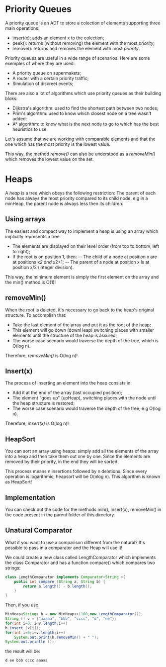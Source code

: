 # Priority Queues

A priority queue is an ADT to store a colection of elements supporting three main operations:

- insert(x): adds an element x to the colection;
- peek(): returns (without removing) the element with the most *priority*;
- remove(): returns and removes the element with most *priority*.

Priority queues are useful in a wide range of scenarios. Here are some exemples of where they are used:

- A priority queue on supermakets;
- A router with a certain priority traffic;
- Simulation of discreet events;

There are also a lot of algorithms which use priority queues as their building bloks:

- Dijkstra's algorithm: used to find the shortest path between two nodes;
- Prim's algorithm: used to know which closest node on a tree wasn't added;
- A* algorithm: to know what is the next node to go to which has the best heuristics to use.

Let's assume that we are working with comparable elements and that the one which has the most priority is the lowest value.

This way, the method *remove()* can also be understood as a *removeMin()* which removes the lowest value on the set.

# Heaps

A *heap* is a tree which obeys the following restriction: The parent of each node has always the most priority compared to its child node, e.g in a minHeap, the parent node is always less then its children.

## Using arrays

The easiest and compact way to implement a heap is using an array which implicitly represents a tree.

- The elements are displayed on their level order (from top to bottom, left to right);
- If the root is on position 1, then:
-- The child of a node at position x are at positions x*2 and x*2+1;
-- The parent of a node at position x is at position x/2 (integer division).

This way, the minimum element is simply the first element on the array and the min() method is O(1)!

## removeMin()

When the root is deleted, it's necessary to go back to the heap's original structure. To accomplish that:

- Take the last element of the array and put it as the root of the heap;
- This element will go down (downHeap) switching places with smaller elements until the structure of the heap is assured;
- The worse case scenario would traverse the depth of the tree, which is O(log n).

Therefore, *removeMin()* is O(log n)!

## Insert(x)

The process of inserting an element into the heap consists in:

- Add it at the end of the array (last occupied position);
- The element "goes up" (upHeap), switching places with the node until the heap structure is restored;
- The worse case scenario would traverse the depth of the tree, e.g O(log n).

Therefore, *insert(x)* is O(log n)!

## HeapSort

You can sort an array using heaps: simply add all the elements of the array into a heap and then take them out one by one. Since the elements are removed by their priority, in the end they will be sorted.

This process means n insertions followed by n deletions. Since every operation is logarithmic, heapsort will be O(nlog n). This algorithm is known as HeapSort!

## Implementation

You can check out the code for the methods min(), insert(x), removeMin() in the code present in the parent folder of this directory.

## Unatural Comparator

What if you want to use a comparison different from the natural? It's possible to pass in a comparator and the Heap will use it!

We could create a new class called LengthComparator which implements the class Comparator<String> and has a function compare() which compares two strings:

```java
class LengthComparator implements Comparator<String >{
    public int compare (String a, String b) {
        return a.length() - b.length();
    }
}
```

Then, if you use

```java
MinHeap<String> h = new MinHeap<>(100,new LengthComparator());
String [] v = {"aaaaa", "bbb", "cccc", "d", "ee"};
for(int i=0; i<v.length;i++)
h.insert (v[i]);
for(int i=0;i<v.length;i++)
    System.out.print(h.removeMin() + " ");
System.out.println ();
```

the result will be:

```d ee bbb cccc aaaaa```
